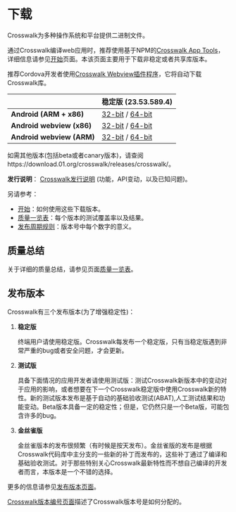 # 下载

Crosswalk为多种操作系统和平台提供二进制文件。

通过Crosswalk编译web应用时，推荐使用基于NPM的[Crosswalk App Tools](/documentation/crosswalk-app-tools.html)，详细信息请参见[开始](/documentation/getting_started.html)页面。本该页面主要用于下载非稳定或者共享库版本。

推荐Cordova开发者使用[Crosswalk Webview插件程序](/documentation/cordova.html)，它将自动下载Crosswalk库。

| | 稳定版 (23.53.589.4)
| ------------ | -------------
| **Android (ARM + x86)** | [32-bit](https://download.01.org/crosswalk/releases/crosswalk/android/stable/latest/crosswalk-23.53.589.4.zip) / [64-bit](https://download.01.org/crosswalk/releases/crosswalk/android/stable/latest/crosswalk-23.53.589.4-64bit.zip)
| **Android webview (x86)** | [32-bit](https://download.01.org/crosswalk/releases/crosswalk/android/stable/latest/x86/crosswalk-webview-23.53.589.4-x86.zip) / [64-bit](https://download.01.org/crosswalk/releases/crosswalk/android/stable/latest/x86_64/crosswalk-webview-23.53.589.4-x86_64.zip)
| **Android webview (ARM)** | [32-bit](https://download.01.org/crosswalk/releases/crosswalk/android/stable/latest/arm/crosswalk-webview-23.53.589.4-arm.zip) / [64-bit](https://download.01.org/crosswalk/releases/crosswalk/android/stable/latest/arm64/crosswalk-webview-23.53.589.4-arm64.zip)

如需其他版本(包括beta或者canary版本)，请查阅https://download.01.org/crosswalk/releases/crosswalk/。

**发行说明**： [Crosswalk发行说明](https://github.com/crosswalk-project/crosswalk/blob/master/RELEASENOTES.md)
(功能，API变动，以及已知问题)。

另请参考：
* [开始](/documentation/getting_started.html)：如何使用这些下载版本。
* [质量一览表](/documentation/qa/quality_dashboard.html)：每个版本的测试覆盖率以及结果。
* [发布周期规则](https://github.com/crosswalk-project/crosswalk-website/wiki/release-methodology#version-numbers)：版本号中每个数字的意义。

## 质量总结

关于详细的质量总结，请参见页面[质量一览表](/documentation/qa/quality_dashboard.html)。

## 发布版本

Crosswalk有三个发布版本(为了增强稳定性)：

1. **稳定版**

   终端用户请使用稳定版。Crosswalk每发布一个稳定版，只有当稳定版遇到非常严重的bug或者安全问题，才会更新。

1. **测试版**

    具备下面情况的应用开发者请使用测试版：测试Crosswalk新版本中的变动对于应用的影响，或者想要在下一个Crosswalk稳定版中使用Crosswalk新的特性。新的测试版本发布是基于自动的基础验收测试(ABAT),人工测试结果和功能变动。Beta版本具备一定的稳定性；但是，它仍然只是一个Beta版，可能包含许多的bug。

1. **金丝雀版**

    金丝雀版本的发布很频繁（有时候是按天发布）。金丝雀版的发布是根据Crosswalk代码库中主分支的一些新的补丁而发布的，这些补丁通过了编译和基础验收测试。对于那些特别关心Crosswalk最新特性而不想自己编译的开发者而言，本版本是一个不错的选择。

更多的信息请参见[发布版本页面](https://github.com/crosswalk-project/crosswalk-website/wiki/Release-methodology)。

[Crosswalk版本编号页面](https://github.com/crosswalk-project/crosswalk-website/wiki/release-methodology#version-numbers)描述了Crosswalk版本号是如何分配的。
